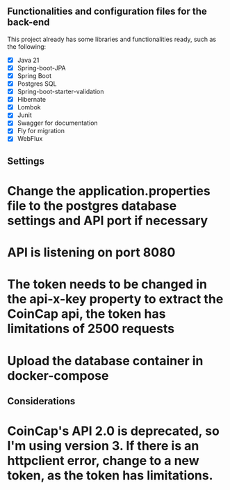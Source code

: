 ## Functionalities and configuration files for the back-end
This project already has some libraries and functionalities ready, such as the following:
* [x] Java 21
* [x] Spring-boot-JPA
* [x] Spring Boot
* [x] Postgres SQL
* [x] Spring-boot-starter-validation
* [x] Hibernate
* [x] Lombok
* [x] Junit
* [x] Swagger for documentation
* [x] Fly for migration
* [x] WebFlux 

## Settings

# Change the application.properties file to the postgres database settings and API port if necessary
# API is listening on port 8080
# The token needs to be changed in the api-x-key property to extract the CoinCap api, the token has limitations of 2500 requests
# Upload the database container in docker-compose

## Considerations

# CoinCap's API 2.0 is deprecated, so I'm using version 3. If there is an httpclient error, change to a new token, as the token has limitations.